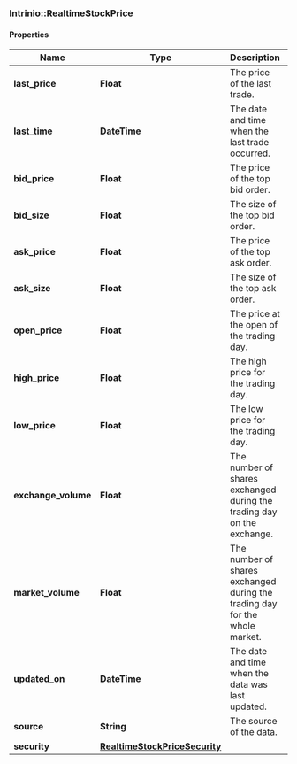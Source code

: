 ### Intrinio::RealtimeStockPrice

#### Properties
Name | Type | Description | Notes
------------ | ------------- | ------------- | -------------
**last_price** | **Float** | The price of the last trade. | [optional] 
**last_time** | **DateTime** | The date and time when the last trade occurred. | [optional] 
**bid_price** | **Float** | The price of the top bid order. | [optional] 
**bid_size** | **Float** | The size of the top bid order. | [optional] 
**ask_price** | **Float** | The price of the top ask order. | [optional] 
**ask_size** | **Float** | The size of the top ask order. | [optional] 
**open_price** | **Float** | The price at the open of the trading day. | [optional] 
**high_price** | **Float** | The high price for the trading day. | [optional] 
**low_price** | **Float** | The low price for the trading day. | [optional] 
**exchange_volume** | **Float** | The number of shares exchanged during the trading day on the exchange. | [optional] 
**market_volume** | **Float** | The number of shares exchanged during the trading day for the whole market. | [optional] 
**updated_on** | **DateTime** | The date and time when the data was last updated. | [optional] 
**source** | **String** | The source of the data. | [optional] 
**security** | [**RealtimeStockPriceSecurity**](RealtimeStockPriceSecurity.md) |  | [optional] 


